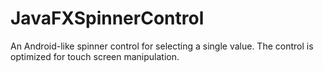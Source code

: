 JavaFXSpinnerControl
====================

An Android-like spinner control for selecting a single value. The control is optimized for touch screen manipulation.
